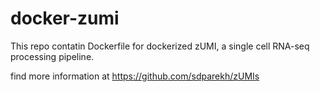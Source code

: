 # docker-zumi
This repo contatin Dockerfile for dockerized zUMI, a single cell RNA-seq processing pipeline.

find more information at https://github.com/sdparekh/zUMIs
